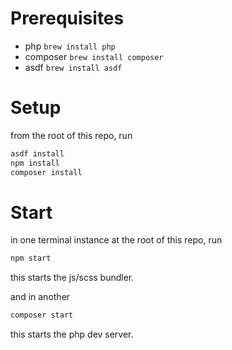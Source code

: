 # Prerequisites

- php `brew install php`
- composer `brew install composer`
- asdf `brew install asdf`

# Setup

from the root of this repo, run

```sh
asdf install
npm install
composer install
```

# Start

in one terminal instance at the root of this repo, run

```sh
npm start
```

this starts the js/scss bundler.

and in another

```sh
composer start
```

this starts the php dev server.

